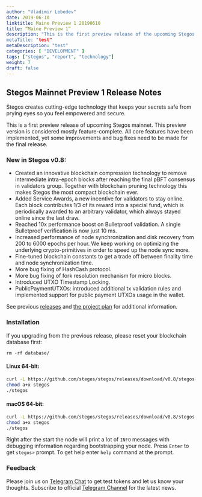 ```yaml
---
author: "Vladimir Lebedev"
date: 2019-06-10
linktitle: Maine Preview 1 20190610
title: “Maine Preview 1”
description: "This is the first preview release of the upcoming Stegos Mainnet.”
metaTitle: "test"
metaDescription: "test"
categories: [ "DEVELOPMENT" ]
tags: ["stegos", "report", "technology"]
weight: 7
draft: false
---
```


## Stegos Mainnet Preview 1 Release Notes

Stegos creates cutting-edge technology that keeps your secrets safe from prying eyes so you feel empowered and secure.

This is a first preview release of upcoming Stegos mainnet. This preview version is considered mostly feature-complete. All core features have been implemented, yet some improvements and bug fixes need to be made for the final release.

### New in Stegos v0.8:

- Created an innovative blockchain compression technology to remove intermediate intra-epoch blocks after reaching the final pBFT consensus in validators group. Together with blockchain pruning technology this makes Stegos the most compact blockchain ever.
- Added Service Awards, a new incentive for validators to stay online. Each block contributes 1/3 of its reward into a special fund, which is periodically awarded to an arbitrary validator, which always stayed online since the last draw.
- Reached 10x performance boost on Bulletproof validation. A single Bulletproof verification is now just 10 ms.
- Increased performance of node synchronization and disk recovery from 200 to 6000 epochs per hour. We keep working on optimizing the underlying crypto-primitives in order to speed up the node sync more.
- Fine-tuned blockchain constants to get a trade off between finality time and node synchronization time. 
- More bug fixing of HashCash protocol.
- More bug fixing of fork resolution mechanism for micro blocks.
- Introduced UTXO Timestamp Locking.
- PublicPaymentUTXOs: introduced additional tx validation rules and implemented support for public payment UTXOs usage in the wallet.

See previous [releases](https://github.com/stegos/stegos/releases) and [the project plan](https://github.com/stegos/stegos/wiki/project-plan#sprint17) for additional information.

### Installation

If you upgrading from the previous release, please reset your blockchain database first:

```
rm -rf database/
```

#### Linux 64-bit:

```bash
curl -L https://github.com/stegos/stegos/releases/download/v0.8/stegos-linux-x64 -o stegos
chmod a+x stegos
./stegos
```

#### macOS 64-bit:

```bash
curl -L https://github.com/stegos/stegos/releases/download/v0.8/stegos-macos-x64 -o stegos
chmod a+x stegos
./stegos
```

Right after the start the node will print a lot of `INFO` messages with debugging information regarding bootstrapping your node. Press `Enter` to get `stegos>` prompt. To get help enter `help` command at the prompt. 

### Feedback

Please join us on [Telegram Chat](https://t.me/stegos4privacy) to get test tokens and let us know your thoughts.
Subscribe to official [Telegram Channel](https://t.me/stegos4privacy_official) for the latest news.
